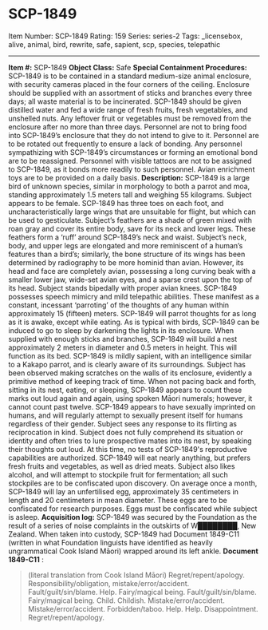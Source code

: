 # SCP-1849
Item Number: SCP-1849
Rating: 159
Series: series-2
Tags: _licensebox, alive, animal, bird, rewrite, safe, sapient, scp, species, telepathic

---

**Item #:** SCP-1849
**Object Class:** Safe
**Special Containment Procedures:** SCP-1849 is to be contained in a standard medium-size animal enclosure, with security cameras placed in the four corners of the ceiling. Enclosure should be supplied with an assortment of sticks and branches every three days; all waste material is to be incinerated.
SCP-1849 should be given distilled water and fed a wide range of fresh fruits, fresh vegetables, and unshelled nuts. Any leftover fruit or vegetables must be removed from the enclosure after no more than three days. Personnel are not to bring food into SCP-1849’s enclosure that they do not intend to give to it.
Personnel are to be rotated out frequently to ensure a lack of bonding. Any personnel sympathizing with SCP-1849’s circumstances or forming an emotional bond are to be reassigned. Personnel with visible tattoos are not to be assigned to SCP-1849, as it bonds more readily to such personnel.
Avian enrichment toys are to be provided on a daily basis.
**Description:** SCP-1849 is a large bird of unknown species, similar in morphology to both a parrot and moa, standing approximately 1.5 meters tall and weighing 55 kilograms. Subject appears to be female. SCP-1849 has three toes on each foot, and uncharacteristically large wings that are unsuitable for flight, but which can be used to gesticulate. Subject’s feathers are a shade of green mixed with roan gray and cover its entire body, save for its neck and lower legs. These feathers form a ‘ruff’ around SCP-1849’s neck and waist. Subject’s neck, body, and upper legs are elongated and more reminiscent of a human’s features than a bird’s; similarly, the bone structure of its wings has been determined by radiography to be more hominid than avian. However, its head and face are completely avian, possessing a long curving beak with a smaller lower jaw, wide-set avian eyes, and a sparse crest upon the top of its head. Subject stands bipedally with proper avian knees.
SCP-1849 possesses speech mimicry and mild telepathic abilities. These manifest as a constant, incessant ‘parroting’ of the thoughts of any human within approximately 15 (fifteen) meters. SCP-1849 will parrot thoughts for as long as it is awake, except while eating. As is typical with birds, SCP-1849 can be induced to go to sleep by darkening the lights in its enclosure.
When supplied with enough sticks and branches, SCP-1849 will build a nest approximately 2 meters in diameter and 0.5 meters in height. This will function as its bed.
SCP-1849 is mildly sapient, with an intelligence similar to a Kakapo parrot, and is clearly aware of its surroundings. Subject has been observed making scratches on the walls of its enclosure, evidently a primitive method of keeping track of time. When not pacing back and forth, sitting in its nest, eating, or sleeping, SCP-1849 appears to count these marks out loud again and again, using spoken Māori numerals; however, it cannot count past twelve.
SCP-1849 appears to have sexually imprinted on humans, and will regularly attempt to sexually present itself for humans regardless of their gender. Subject sees any response to its flirting as reciprocation in kind. Subject does not fully comprehend its situation or identity and often tries to lure prospective mates into its nest, by speaking their thoughts out loud. At this time, no tests of SCP-1849's reproductive capabilities are authorized.
SCP-1849 will eat nearly anything, but prefers fresh fruits and vegetables, as well as dried meats. Subject also likes alcohol, and will attempt to stockpile fruit for fermentation; all such stockpiles are to be confiscated upon discovery.
On average once a month, SCP-1849 will lay an unfertilised egg, approximately 35 centimeters in length and 20 centimeters in mean diameter. These eggs are to be confiscated for research purposes. Eggs must be confiscated while subject is asleep.
**Acquisition log:** SCP-1849 was secured by the Foundation as the result of a series of noise complaints in the outskirts of W████████, New Zealand. When taken into custody, SCP-1849 had Document 1849-C11 (written in what Foundation linguists have identified as heavily ungrammatical Cook Island Māori) wrapped around its left ankle.
**Document 1849-C11** :
> (literal translation from Cook Island Māori)
> Regret/repent/apology.
> Responsibility/obligation, mistake/error/accident. Fault/guilt/sin/blame. Help.
> Fairy/magical being. Fault/guilt/sin/blame. Fairy/magical being. Child. Childish. Mistake/error/accident.
> Mistake/error/accident. Forbidden/taboo. Help. Help.
> Disappointment. Regret/repent/apology.